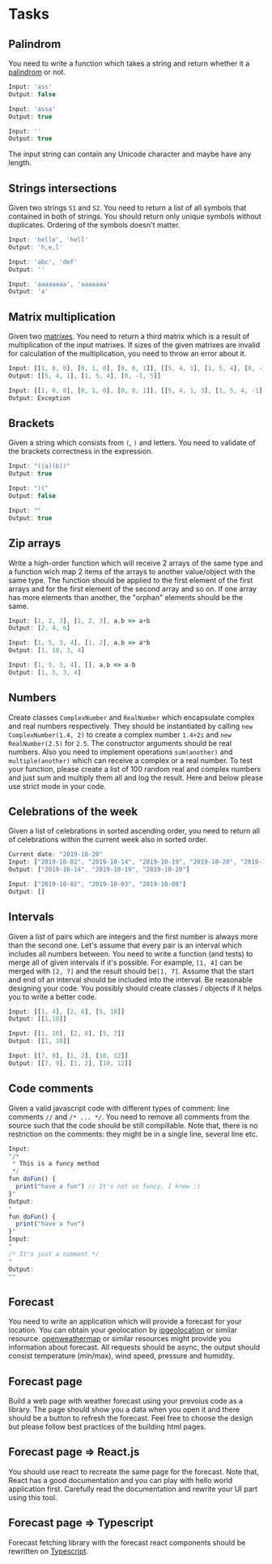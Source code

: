 # Tasks

## Palindrom
You need to write a function which takes a string and return whether it a [palindrom](https://en.wikipedia.org/wiki/Palindrome) or not.

```javascript
Input: 'ass'
Output: false

Input: 'assa'
Output: true

Input: ''
Output: true
```

The input string can contain any Unicode character and maybe have any length.

## Strings intersections
Given two strings `S1` and `S2`. You need to return a list of all symbols that contained in both of strings. You should return only unique symbols without duplicates. Ordering of the symbols doesn't matter.


```javascript
Input: 'hello', 'hell' 
Output: 'h,e,l'

Input: 'abc', 'def'
Output: ''

Input: 'aaaaaaaa', 'aaaaaaa'
Output: 'a'
```
## Matrix multiplication
Given two [matrixes](https://en.wikipedia.org/wiki/Matrix_(mathematics)). You need to return a third matrix which is a result of multiplication of the input matrixes. If sizes of the given matrixes are invalid for calculation of the multiplication, you need to throw an error about it.

```javascript
Input: [[1, 0, 0], [0, 1, 0], [0, 0, 1]], [[5, 4, 1], [1, 5, 4], [0, -1, 5]]
Output: [[5, 4, 1], [1, 5, 4], [0, -1, 5]]

Input: [[1, 0, 0], [0, 1, 0], [0, 0, 1]], [[5, 4, 1, 3], [1, 5, 4, -1], [0, -1, 5, 6], [1, 1, 1, 1]]
Output: Exception
```
## Brackets
Given a string which consists from `(`, `)` and letters. You need to validate of the brackets correctness in the expression.
```javascript
Input: "((a)(b))"
Output: true

Input: ")("
Output: false

Input: ""
Output: true
```
## Zip arrays
Write a high-order function which will receive 2 arrays of the same type and a function wich map 2 items of the arrays to another value/object with the same type. The function should be applied to the first element of the first arrays and for the first element of the second array and so on. If one array has more elements than another, the "orphan" elements should be the same. 
```javascript
Input: [1, 2, 3], [1, 2, 3], a,b => a+b
Output: [2, 4, 6]

Input: [1, 5, 3, 4], [1, 2], a,b => a*b
Output: [1, 10, 3, 4]

Input: [1, 5, 3, 4], [], a,b => a-b
Output: [1, 5, 3, 4]
```
## Numbers
Create classes `ComplexNumber` and `RealNumber` which encapsulate complex and real numbers respectively. They should be instantiated by calling `new ComplexNumber(1.4, 2)` to create a complex number `1.4+2i` and `new RealNumber(2.5)` for `2.5`. The constructor arguments should be real numbers. Also you need to implement operations `sum(another)` and `multiple(another)` which can receive a complex or a real number. To test your function, please create a list of 100 random real and complex numbers and just sum and multiply them all and log the result.
Here and below please use strict mode in your code.
## Celebrations of the week
Given a list of celebrations in sorted ascending order, you need to return all of celebrations within the current week also in sorted order.
```javascript
Current date: "2019-10-20"
Input: ["2019-10-02", "2019-10-14", "2019-10-19", "2019-10-20", "2019-10-25"]
Output: ["2019-10-14", "2019-10-19", "2019-10-20"]

Input: ["2019-10-02", "2019-10-03", "2019-10-08"]
Output: []
```
## Intervals
Given a list of pairs which are integers and the first number is always more than the second one. Let's assume that every pair is an interval which includes all numbers between. You need to write a function (and tests) to merge all of given intervals if it's possible. For example, `[1, 4]` can be merged with `[2, 7]` and the result should be`[1, 7]`. Assume that the start and end of an interval should be included into the interval.
Be reasonable designing your code. You possibly should create classes / objects if it helps you to write a better code.
```javascript
Input: [[1, 4], [2, 6], [5, 10]]
Output: [[1,10]]

Input: [[1, 10], [2, 6], [5, 7]]
Output: [[1, 10]]

Input: [[7, 9], [1, 2], [10, 12]]
Output: [[7, 9], [1, 2], [10, 12]]

```
## Code comments
Given a valid javascript code with different types of comment: line comments `//` and `/* ... */`. You need to remove all comments from the source such that the code should be still compillable. Note that, there is no restriction on the comments:
they might be in a single line, several line etc.
```javascript
Input: 
"/* 
 * This is a funcy method 
 */
fun doFun() {
  print("have a fun") // It's not so funcy, I know :(
}"
Output:
"
fun doFun() {
  print("have a fun")
}"
Input: 
"
/* It's just a comment */
"
Output:
""
```

## Forecast
You need to write an application which will provide a forecast for your location. You can obtain your geolocation by [ipgeolocation](https://ipgeolocation.io/) or similar resource. [openweathermap](https://openweathermap.org/api) or similar resources might provide you information about forecast. All requests should be async, the output should consist temperature (min/max), wind speed, pressure and humidity.

## Forecast page
Build a web page with weather forecast using your prevoius code as a library. The page should show you a data when you open it and there should be a button to refresh the forecast. Feel free to choose the design but please follow best practices of the building html pages.  

## Forecast page => React.js
You should use react to recreate the same page for the forecast. Note that, React has a good documentation and you can play with hello world application first. Carefully read the documentation and rewrite your UI part using this tool.

## Forecast page => Typescript
Forecast fetching library with the forecast react components should be rewritten on [Typescript](https://www.typescriptlang.org/). 
